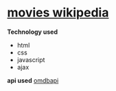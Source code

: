 # [movies wikipedia](https://mayur290.github.io/movie-wiki)

 **Technology used**
* html
* css 
* javascript
* ajax

**api used**
[omdbapi](http://www.omdbapi.com/)
